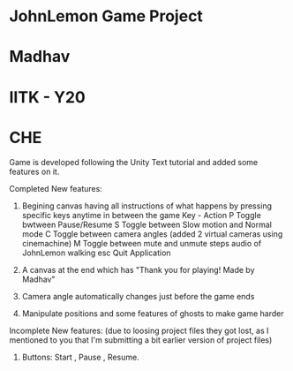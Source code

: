 # JohnLemon Game Project
# Madhav
# IITK - Y20
# CHE

Game is developed following the Unity Text tutorial and added some features on it.

Completed New features:

1. Begining canvas having all instructions of what happens by pressing specific keys anytime in between the game
   Key      -         Action
   P        Toggle bwtween Pause/Resume
   S        Toggle between Slow motion and Normal mode
   C        Toggle between camera angles (added 2 virtual cameras using cinemachine)
   M        Toggle between mute and unmute steps audio of JohnLemon walking
   esc      Quit Application
   
2. A canvas at the end which has
      "Thank you for playing!
      Made by
      Madhav"

3. Camera angle automatically changes just before the game ends

4. Manipulate positions and some features of ghosts to make game harder


Incomplete New features: (due to loosing project files they got lost, as I mentioned to you that I'm submitting a bit earlier version of project files)

1. Buttons:
      Start , Pause , Resume.

